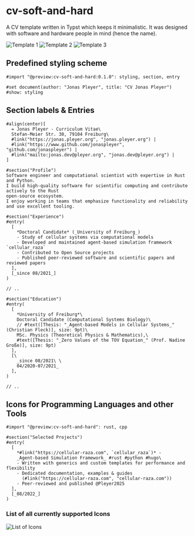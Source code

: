 # cv-soft-and-hard
A CV template written in Typst which keeps it minimalistic.
It was designed with software and hardware people in mind (hence the name).

![Template 1](template/main-1.svg)
![Template 2](template/main-2.svg)
![Template 3](template/main-3.svg)

## Predefined styling scheme
```typst
#import "@preview:cv-soft-and-hard:0.1.0": styling, section, entry

#set document(author: "Jonas Pleyer", title: "CV Jonas Pleyer")
#show: styling
```

## Section labels & Entries
```typst
#align(center)[
  = Jonas Pleyer - Curriculum Vitae\
  Stefan-Meier Str. 30, 79104 Freiburg\
  #link("https://jonas.pleyer.org", "jonas.pleyer.org") |
  #link("https://www.github.com/jonaspleyer", "github.com/jonaspleyer") |
  #link("mailto:jonas.dev@pleyer.org", "jonas.dev@pleyer.org") |
]

#section("Profile")
Software engineer and computational scientist with expertise in Rust and Python.
I build high-quality software for scientific computing and contribute actively to the Rust
open-source ecosystem.
I enjoy working in teams that emphasize functionality and reliability and use excellent tooling.

#section("Experience")
#entry(
  [
    *Doctoral Candidate* (_University of Freiburg_)
    - Study of cellular systems via computational models
    - Developed and maintained agent-based simulation framework `cellular_raza`
    - Contributed to Open Source projects
    - Published peer-reviewed software and scientific papers and reviewed papers
  ],
  [_since 08/2021_]
)

// ..

#section("Education")
#entry(
  [
    *University of Freiburg*\
    Doctoral Candidate (Computational Systems Biology)\
    // #text([Thesis: "_Agent-based Models in Cellular Systems_" (Christian Fleck)], size: 9pt)\
    MSc. Physics (Theoretical Physics & Mathematics),\
    #text([Thesis: "_Zero Values of the TOV Equation_" (Prof. Nadine Große)], size: 9pt)
  ],
  [\
    _since 08/2021\ \
    04/2020-07/2021_
  ],
)

// ..
```

## Icons for Programming Languages and other Tools
```typst
#import "@preview:cv-soft-and-hard": rust, cpp

#section("Selected Projects")
#entry(
  [
    *#link("https://cellular-raza.com", `cellular_raza`)* -
    _Agent-based Simulation Framework_ #rust #python #hugo\
    - Written with generics and custom templates for performance and flexibility
    - Dedicated documentation, examples & guides
      (#link("https://cellular-raza.com", "cellular-raza.com"))
    - Peer-reviewed and published @Pleyer2025
  ],
  [_08/2022_]
)
```

### List of all currently supported Icons
![List of Icons](examples/list-icons.svg)
